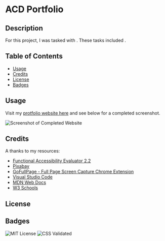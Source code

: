 # ACD Portfolio
## Description
For this project, I was tasked with . These tasks included .

## Table of Contents
- [Usage](#usage)
- [Credits](#credits)
- [License](#license)
- [Badges](#badges)

## Usage
Visit my [protfolio website here](https://quadrilateral0.github.io/ACD-Portfolio/) and see below for a completed screenshot.

![Screenshot of Completed Website](/assets/images/screenshot-for-readme.png)

## Credits
A thanks to my resources:
- [Functional Accessibility Evaluator 2.2](https://fae.disability.illinois.edu/anonymous/?Anonymous%20Report=/)
- [Pixabay](https://pixabay.com/)
- [GoFullPage - Full Page Screen Capture Chrome Extension](https://chrome.google.com/webstore/detail/gofullpage-full-page-scre/fdpohaocaechififmbbbbbknoalclacl/related)
- [Visual Studio Code](https://code.visualstudio.com/download)
- [MDN Web Docs](https://developer.mozilla.org/)
- [W3 Schools](https://www.w3schools.com/)

## License

## Badges
![MIT License](https://img.shields.io/github/license/Quadrilateral0/AccessibilityRefactor?style=plastic)
![CSS Validated](https://jigsaw.w3.org/css-validator/images/vcss-blue)